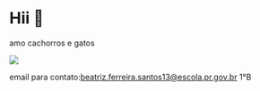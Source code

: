 # Hii 👋

amo cachorros e gatos

![](9https://media1.giphy.com/media/v1.Y2lkPTc5MGI3NjExMGcxcmR0Y2hlbmhxcXN3OHZ1YmoxcHNidWEwMDk3NXBub2xnZWRzZSZlcD12MV9pbnRlcm5hbF9naWZfYnlfaWQmY3Q9Zw/KEh5kliRTSVJm/giphy.webp)

email para contato:beatriz.ferreira.santos13@escola.pr.gov.br 1°B

